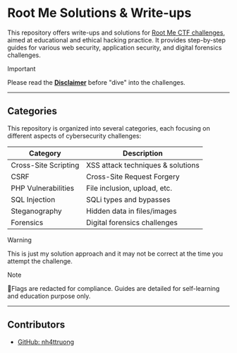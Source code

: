 
# Root Me Solutions & Write-ups

This repository offers write-ups and solutions for [Root Me CTF challenges](https://nh4ttruong.github.io/emtoor), aimed at educational and ethical hacking practice. It provides step-by-step guides for various web security, application security, and digital forensics challenges.

> [!IMPORTANT]
> Please read the [**Disclaimer**](https://nh4ttruong.github.io/emtoor/disclaimer.html) before "dive" into the challenges.

---

## Categories
This repository is organized into several categories, each focusing on different aspects of cybersecurity challenges:

| Category              | Description                       |
| --------------------- | --------------------------------- |
| Cross-Site Scripting  | XSS attack techniques & solutions |
| CSRF                  | Cross-Site Request Forgery        |
| PHP Vulnerabilities   | File inclusion, upload, etc.      |
| SQL Injection         | SQLi types and bypasses           |
| Steganography         | Hidden data in files/images       |
| Forensics             | Digital forensics challenges      |

> [!WARNING]
> This is just my solution approach and it may not be correct at the time you attempt the challenge.

> [!NOTE]
> 🚩Flags are redacted for compliance. Guides are detailed for self-learning and education purpose only.

---

## Contributors

- [GitHub: nh4ttruong](https://github.com/nh4ttruong)
